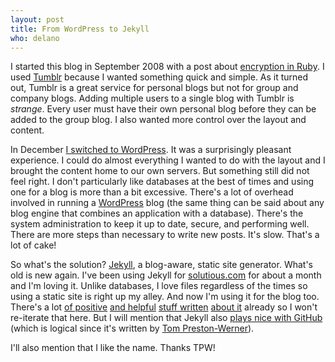 ```yaml
---
layout: post
title: From WordPress to Jekyll
who: delano
---
```


I started this blog in September 2008 with a post about [encryption in Ruby](/2008/09/16/simple-ruby-encryption.html). I used [Tumblr](http://tumblr.com/) because I wanted something quick and simple. As it turned out, Tumblr is a great service for personal blogs but not for group and company blogs. Adding multiple users to a single blog with Tumblr is *strange*. Every user must have their own personal blog before they can be added to the group blog. I also wanted more control over the layout and content. 

In December [I switched to WordPress](/2008/12/12/tumblr-to-wordpress.html). It was a surprisingly pleasant experience. I could do almost everything I wanted to do with the layout and I brought the content home to our own servers. But something still did not feel right. I don't particularly like databases at the best of times and using one for a blog is more than a bit excessive. There's a lot of overhead involved in running a [WordPress](http://wordpress.org/) blog (the same thing can be said about any blog engine that combines an application with a database). There's the system administration to keep it up to date, secure, and performing well. There are more steps than necessary to write new posts. It's slow. That's a lot of cake!

So what's the solution? [Jekyll](http://github.com/mojombo/jekyll), a blog-aware, static site generator. What's old is new again. I've been using Jekyll for [solutious.com](http://solutious.com) for about a month and I'm loving it. Unlike databases, I love files regardless of the times so using a static site is right up my alley. And now I'm using it for the blog too. There's a lot [of positive](http://www.oiledmachine.com/posts/2008/12/27/overview-of-jekyll--a-static-site-generator-written-in-ruby.html) [and helpful](http://blog.favrik.com/2009/03/02/installing-jekyll-on-ubuntu-8-10/) [stuff written](http://drnicwilliams.com/2008/12/21/migrating-project-websites-to-github-pages-with-sake-tasks-new-websites-with-jekyll_generator/) [about it](http://metajack.im/2009/01/23/blogging-with-git-emacs-and-jekyll/) already so I won't re-iterate that here. But I will mention that Jekyll also [plays nice with GitHub](http://github.com/blog/402-github-pages-upgraded-to-jekyll-0-5-0) (which is logical since it's written by [Tom Preston-Werner](http://tom.preston-werner.com/)). 

I'll also mention that I like the name. Thanks TPW!

